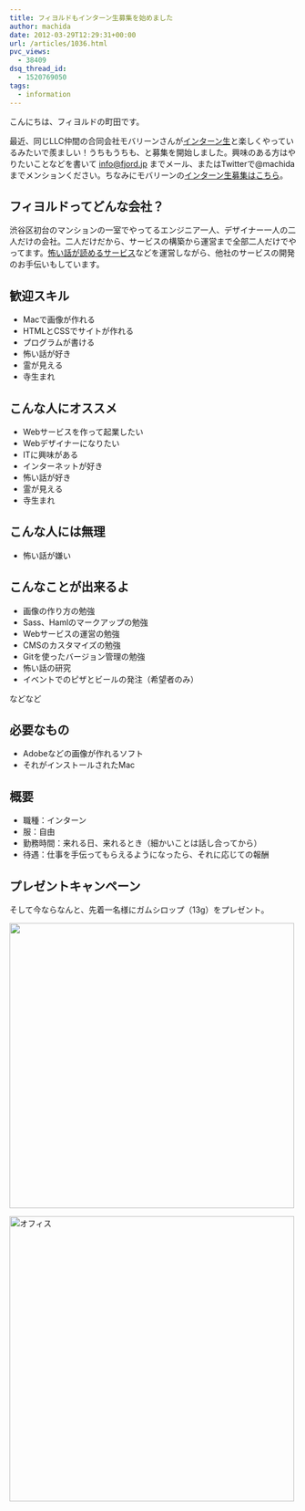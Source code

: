 ```yaml
---
title: フィヨルドもインターン生募集を始めました
author: machida
date: 2012-03-29T12:29:31+00:00
url: /articles/1036.html
pvc_views:
  - 38409
dsq_thread_id:
  - 1520769050
tags:
  - information
---
```

こんにちは、フィヨルドの町田です。

最近、同じLLC仲間の合同会社モバリーンさんが<a href="http://www.doorkeeper.jp/intern-blog" target="_blank">インターン生</a>と楽しくやっているみたいで羨ましい！うちもうちも、と募集を開始しました。興味のある方はやりたいことなどを書いて info@fjord.jp までメール、またはTwitterで@machidaまでメンションください。ちなみにモバリーンの<a href="http://www.mobalean.com/ja/recruit/intern2011" target="_blank">インターン生募集はこちら</a>。

## フィヨルドってどんな会社？

渋谷区初台のマンションの一室でやってるエンジニア一人、デザイナー一人の二人だけの会社。二人だけだから、サービスの構築から運営まで全部二人だけでやってます。<a href="http://kowabana.jp" title="怖話" target="_blank">怖い話が読めるサービス</a>などを運営しながら、他社のサービスの開発のお手伝いもしています。

## 歓迎スキル

  * Macで画像が作れる
  * HTMLとCSSでサイトが作れる
  * プログラムが書ける
  * 怖い話が好き
  * 霊が見える
  * 寺生まれ

## こんな人にオススメ

  * Webサービスを作って起業したい
  * Webデザイナーになりたい
  * ITに興味がある
  * インターネットが好き
  * 怖い話が好き
  * 霊が見える
  * 寺生まれ

## こんな人には無理

  * 怖い話が嫌い

## こんなことが出来るよ

  * 画像の作り方の勉強
  * Sass、Hamlのマークアップの勉強
  * Webサービスの運営の勉強
  * CMSのカスタマイズの勉強
  * Gitを使ったバージョン管理の勉強
  * 怖い話の研究
  * イベントでのピザとビールの発注（希望者のみ）

などなど

## 必要なもの

  * Adobeなどの画像が作れるソフト
  * それがインストールされたMac

## 概要

  * 職種：インターン
  * 服：自由
  * 勤務時間：来れる日、来れるとき（細かいことは話し合ってから）
  * 待遇：仕事を手伝ってもらえるようになったら、それに応じての報酬

## プレゼントキャンペーン

そして今ならなんと、先着一名様にガムシロップ（13g）をプレゼント。


  <img src="http://distilleryimage11.instagram.com/4fefb9867ef111e1989612313815112c_7.jpg" width="500" height="500" />



  <a href="http://www.flickr.com/photos/fjord_llc/5708235041/" title="オフィス by 町田 哲平（teppei machida）, on Flickr"><img src="http://farm3.staticflickr.com/2621/5708235041_ba50cc93ec.jpg" width="500" height="500" alt="オフィス" /></a>
